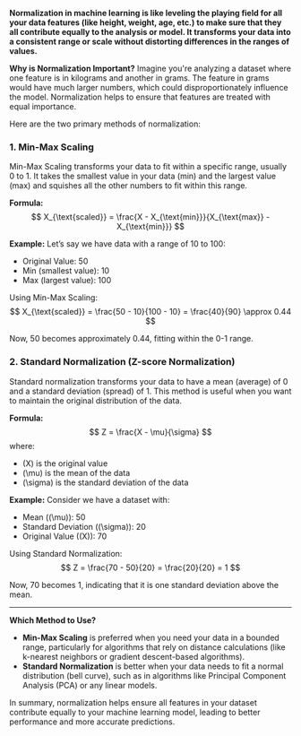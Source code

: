 **Normalization in machine learning is like leveling the playing field for all your data features (like height, weight, age, etc.) to make sure that they all contribute equally to the analysis or model. It transforms your data into a consistent range or scale without distorting differences in the ranges of values.**

**Why is Normalization Important?**
Imagine you're analyzing a dataset where one feature is in kilograms and another in grams. The feature in grams would have much larger numbers, which could disproportionately influence the model. Normalization helps to ensure that features are treated with equal importance.

Here are the two primary methods of normalization:

### 1. Min-Max Scaling
Min-Max Scaling transforms your data to fit within a specific range, usually 0 to 1. It takes the smallest value in your data (min) and the largest value (max) and squishes all the other numbers to fit within this range.

**Formula:**
$$
X_{\text{scaled}} = \frac{X - X_{\text{min}}}{X_{\text{max}} - X_{\text{min}}}
$$

**Example:**
Let’s say we have data with a range of 10 to 100:
- Original Value: 50
- Min (smallest value): 10
- Max (largest value): 100

Using Min-Max Scaling:
$$
X_{\text{scaled}} = \frac{50 - 10}{100 - 10} = \frac{40}{90} \approx 0.44
$$

Now, 50 becomes approximately 0.44, fitting within the 0-1 range.

### 2. Standard Normalization (Z-score Normalization)
Standard normalization transforms your data to have a mean (average) of 0 and a standard deviation (spread) of 1. This method is useful when you want to maintain the original distribution of the data.

**Formula:**
$$
Z = \frac{X - \mu}{\sigma}
$$
where:
- \(X\) is the original value
- \(\mu\) is the mean of the data
- \(\sigma\) is the standard deviation of the data

**Example:**
Consider we have a dataset with:
- Mean (\(\mu\)): 50
- Standard Deviation (\(\sigma\)): 20
- Original Value (\(X\)): 70

Using Standard Normalization:
$$
Z = \frac{70 - 50}{20} = \frac{20}{20} = 1
$$

Now, 70 becomes 1, indicating that it is one standard deviation above the mean.

---

**Which Method to Use?**
- **Min-Max Scaling** is preferred when you need your data in a bounded range, particularly for algorithms that rely on distance calculations (like k-nearest neighbors or gradient descent-based algorithms).
- **Standard Normalization** is better when your data needs to fit a normal distribution (bell curve), such as in algorithms like Principal Component Analysis (PCA) or any linear models.

In summary, normalization helps ensure all features in your dataset contribute equally to your machine learning model, leading to better performance and more accurate predictions.

